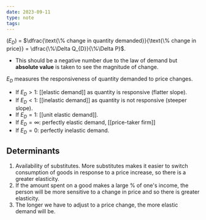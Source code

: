 ```yaml
---
date: 2023-09-11
type: note
tags: 
---
```


$(E_{D})$ = $\dfrac{\text{\% change in quantity demanded}}{\text{\% change in price}} = \dfrac{\%\Delta Q_{D}}{\%\Delta P}$.
- This should be a negative number due to the law of demand but **absolute value** is taken to see the magnitude of change.

$E_{D}$ measures the responsiveness of quantity demanded to price changes.
- If $E_{D} > 1$: [[elastic demand]] as quantity is responsive (flatter slope).
- If $E_{D} < 1$: [[inelastic demand]] as quantity is not responsive (steeper slope).
- If $E_{D} = 1$: [[unit elastic demand]].
- If $E_{D} = \infty$: perfectly elastic demand, [[price-taker firm]]
- If $E_{D} = 0$: perfectly inelastic demand.

## Determinants
1. Availability of substitutes. More substitutes makes it easier to switch consumption of goods in response to a price increase, so there is a greater elasticity.
2. If the amount spent on a good makes a large % of one's income, the person will be more sensitive to a change in price and so there is greater elasticity.
3. The longer we have to adjust to a price change, the more elastic demand will be.